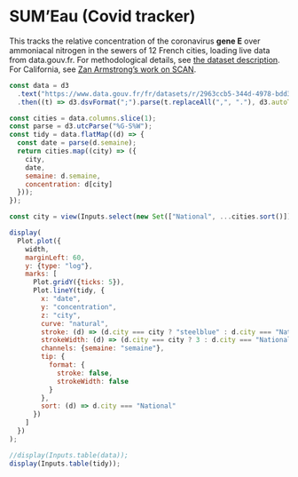 # SUM’Eau (Covid tracker)

This tracks the relative concentration of the coronavirus **gene E** over ammoniacal nitrogen in the sewers of 12 French cities, loading live data from data.gouv.fr. For methodological details, see [the dataset description](https://www.data.gouv.fr/fr/datasets/surveillance-du-sars-cov-2-dans-les-eaux-usees-sumeau/#/information). For California, see [Zan Armstrong’s work on SCAN](https://observablehq.com/@zanarmstrong/sewer-coronavirus-alert-network).

```js
const data = d3
  .text("https://www.data.gouv.fr/fr/datasets/r/2963ccb5-344d-4978-bdd3-08aaf9efe514")
  .then((t) => d3.dsvFormat(";").parse(t.replaceAll(",", "."), d3.autoType));
```

```js
const cities = data.columns.slice(1);
const parse = d3.utcParse("%G-S%W");
const tidy = data.flatMap((d) => {
  const date = parse(d.semaine);
  return cities.map((city) => ({
    city,
    date,
    semaine: d.semaine,
    concentration: d[city]
  }));
});
```

```js
const city = view(Inputs.select(new Set(["National", ...cities.sort()])));
```

```js
display(
  Plot.plot({
    width,
    marginLeft: 60,
    y: {type: "log"},
    marks: [
      Plot.gridY({ticks: 5}),
      Plot.lineY(tidy, {
        x: "date",
        y: "concentration",
        z: "city",
        curve: "natural",
        stroke: (d) => (d.city === city ? "steelblue" : d.city === "National" ? "grey" : "currentColor"),
        strokeWidth: (d) => (d.city === city ? 3 : d.city === "National" ? 1.5 : 0.25),
        channels: {semaine: "semaine"},
        tip: {
          format: {
            stroke: false,
            strokeWidth: false
          }
        },
        sort: (d) => d.city === "National"
      })
    ]
  })
);
```

```js
//display(Inputs.table(data));
display(Inputs.table(tidy));
```
